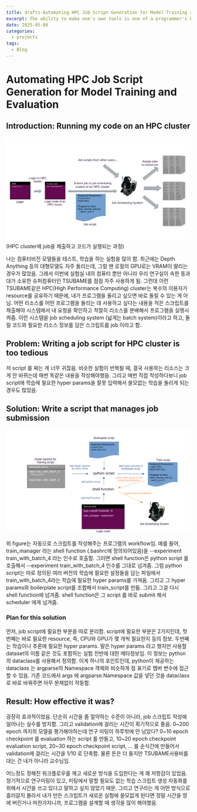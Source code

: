 ```yaml
---
title: drafts-Automating HPC Job Script Generation for Model Training and Evaluation
excerpt: The ability to make one's own tools is one of a programmer's biggest strengths.
date: 2025-05-06
categories:
  - projects
tags:
  - Blog
---
```

# Automating HPC Job Script Generation for Model Training and Evaluation

## Introduction: Running my code on an HPC cluster
![job_scheduling_system](/assets/job_scheduling_system.png)
(HPC cluster에 job을 제출하고 코드가 실행되는 과정)

나는 컴퓨터비전 모델들을 테스트, 학습을 하는 실험을 많이 함. 최근에는 Depth Anything 등의 대형모델도 자주 돌리는데, 그럴 땐 로컬의 GPU로는 VRAM이 딸리는 경우가 많았음. 그래서 이번에 실험실 내의 컴퓨터 뿐만 아니라 우리 연구실이 속한 동과대가 소유한 슈퍼컴퓨터인 TSUBAME를 점점 자주 사용하게 됨. 그런데 이런 TSUBAME같은 HPC(High Performance Computing) cluster는 복수의 이용자가 resource를 공유하기 때문에, 내가 프로그램을 돌리고 싶으면 바로 돌릴 수 있는 게 아님. 어떤 리소스를 어떤 프로그램을 돌리는 데 사용하고 싶다는 내용을 적은 스크립트를 제출해야 시스템에서 내 요청을 확인하고 적절히 리소스를 분배해서 프로그램을 실행시켜줌. 이런 시스템을 job scheduling system (넓게는 batch system)이라고 하고, 돌릴 코드와 필요한 리소스 정보를 담은 스크립트를 job 이라고 함.

## Problem: Writing a job script for HPC cluster is too tedious
저 script 를 짜는 게 너무 귀찮음. 비슷한 실험이 반복될 때, 결국 사용하는 리소스는 크게 안 바뀌는데 매번 똑같은 내용을 작성해야했음. 그리고 매번 직접 작성하다보니 job script에 학습에 필요한 hyper params을 잘못 입력해서 쓸모없는 학습을 돌리게 되는 경우도 많았음.

## Solution: Write a script that manages job submission
![job_scheduling_system](/assets/HPC_job_script_generator.png)

위 figure는 자동으로 스크립트를 작성해주는 프로그램의 workflow임. 예를 들어, train_manager 라는 shell function (.bashrc에 정의되어있음)을 --experiment train_with_batch_4 라는 인수로 호출함. 그러면 shell function은 python script 를 호출해서 --experiment train_with_batch_4 인수를 그대로 넘겨줌. 그럼 python script는 따로 정의된 여러 버전의 학습에 필요한 설정들을 담는 파일에서 train_with_batch_4라는 학습에 필요한 hyper params를 가져옴. 그리고 그 hyper params와 boilerplate script를 조합해서 train_script를 만듦. 그리고 그걸 다시 shell function에 넘겨줌. shell function은 그 script 를 바로 submit 해서 scheduler 에게 넘겨줌.

### Plan for this solution
먼저, job script에 필요한 부분을 따로 분리함. script에 필요한 부분은 2가지인데, 첫번째는 바로 필요한 resource, 즉, CPU와 GPU가 몇 개씩 필요한지 등의 정보. 두번째는 학습이나 추론에 필요한 hyper params. 말은 hyper params 라고 했지만 사용할 dataset의 이름 같은 것도 포함하는 실험 전반에 대한 메타정보임. 이 정보는 python 의 dataclass를 사용해서 정의함. 이게 하나의 포인트인데, python이 제공하는 dataclass 는 argparse의 Namespace 객체와 비슷하게 점 표기로 멤버 변수에 접근할 수 있음. 기존 코드에서 args 에 argparse.Namespace 값을 넣던 것을 dataclass로 바로 바꿔주면 아무 문제없이 작동함. 

## Result: How effective it was?
굉장히 효과적이었음. 단순히 시간을 좀 절약하는 수준이 아니라, job 스크립트 작성에 일어나는 실수를 방지함. 그리고 validation에 걸리는 시간이 획기적으로 줄음. 0~200 epoch 까지의 모델을 평가해야하는데 연구 미팅이 하루밖에 안 남았다? 0~10 epoch checkpoint 를 evaluation 하는 script 를 만들고, 10~20 epoch checkpoint evaluation script, 20~30 epoch checkpoint script, ... 를 순식간에 만들어서 validation에 걸리는 시간을 1/10 로 단축함. 물론 돈은 더 들지만 TSUBAME사용비를 대는 건 내가 아니라 교수님임.

어느정도 정해진 워크플로우를 깨고 새로운 방식을 도입한다는 게 꽤 저항감이 있었음. 정기적으로 연구미팅이 있고, 미팅에서 말할 필요도 없는 학습 스크립트 생성 자동화를 위해서 시간을 쓰고 있다고 말하고 싶지 않았기 때문. 그리고 연구라는 게 어떤 방식으로 흘러갈지 몰라서 내가 만든 스크립트가 새로운 실험에 쓸모없게 된다면 정말 시간을 땅에 버린거나 마찬가지니까, 프로그램을 설계할 때 생각을 많이 해야했음.
